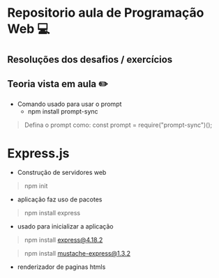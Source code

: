 # Repositorio aula de Programação Web :computer:
## Resoluções dos desafios / exercícios 
## Teoria vista em aula :pencil2:
* Comando usado para usar o prompt
    * npm install prompt-sync
> Defina o prompt como: const prompt = require("prompt-sync")();

# Express.js
* Construção de servidores web
> npm init
* aplicação faz uso de pacotes
> npm install express
- usado para inicializar a aplicação
> npm install express@4.18.2 

> npm install mustache-express@1.3.2
- renderizador de paginas htmls

